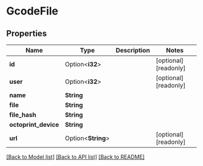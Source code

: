 # GcodeFile

## Properties

Name | Type | Description | Notes
------------ | ------------- | ------------- | -------------
**id** | Option<**i32**> |  | [optional][readonly]
**user** | Option<**i32**> |  | [optional][readonly]
**name** | **String** |  | 
**file** | **String** |  | 
**file_hash** | **String** |  | 
**octoprint_device** | **String** |  | 
**url** | Option<**String**> |  | [optional][readonly]

[[Back to Model list]](../README.md#documentation-for-models) [[Back to API list]](../README.md#documentation-for-api-endpoints) [[Back to README]](../README.md)


